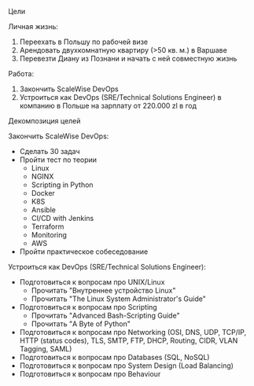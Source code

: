 Цели

Личная жизнь:
1. Переехать в Польшу по рабочей визе
2. Арендовать двухкомнатную квартиру (>50 кв. м.) в Варшаве
3. Перевезти Диану из Познани и начать с ней совместную жизнь

Работа:
1. Закончить ScaleWise DevOps
2. Устроиться как DevOps (SRE/Technical Solutions Engineer) в компанию в Польше на зарплату от 220.000 zl в год

Декомпозиция целей

Закончить ScaleWise DevOps:
* Сделать 30 задач
* Пройти тест по теории
	* Linux
	* NGINX
	* Scripting in Python
	* Docker
	* K8S
	* Ansible
	* CI/CD with Jenkins
	* Terraform
	* Monitoring
	* AWS
* Пройти практическое собеседование

Устроиться как DevOps (SRE/Technical Solutions Engineer):
* Подготовиться к вопросам про UNIX/Linux
	* Прочитать "Внутреннее устройство Linux"
	* Прочитать "The Linux System Administrator's Guide"
* Подготовиться к вопросам про Scripting
	* Прочитать "Advanced Bash-Scripting Guide"
	* Прочитать "A Byte of Python"
* Подготовиться к вопросам про Networking (OSI, DNS, UDP, TCP/IP, HTTP (status codes), TLS, SMTP, FTP, DHCP, Routing, CIDR, VLAN Tagging, SAML)
* Подготовиться к вопросам про Databases (SQL, NoSQL)
* Подготовиться к вопросам про System Design (Load Balancing)
* Подготовиться к вопросам про Behaviour